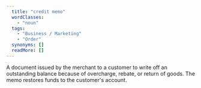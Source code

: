 ```yaml
---
  title: "credit memo"
  wordClasses: 
    - "noun"
  tags: 
    - "Business / Marketing"
    - "Order"
  synonyms: []
  readMore: []
---
```

A document issued by the merchant to a customer to write off an outstanding balance because of overcharge, rebate, or return of goods. The memo restores funds to the customer's account.
